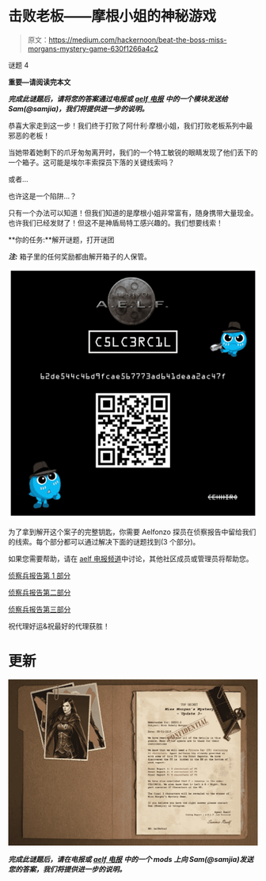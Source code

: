 # 击败老板——摩根小姐的神秘游戏

> 原文：<https://medium.com/hackernoon/beat-the-boss-miss-morgans-mystery-game-630f1266a4c2>

谜题 4

****重要—请阅读完本文****

***完成此谜题后，请将您的答案通过电报或*** [***aelf 电报***](https://t.me/aelfblockchain) ***中的一个模块发送给 Sam(@samjia)，我们将提供进一步的说明。***

恭喜大家走到这一步！我们终于打败了阿什利·摩根小姐，我们打败老板系列中最邪恶的老板！

当她带着她剩下的爪牙匆匆离开时，我们的一个特工敏锐的眼睛发现了他们丢下的一个箱子。这可能是埃尔丰索探员下落的关键线索吗？

或者…

也许这是一个陷阱…？

只有一个办法可以知道！但我们知道的是摩根小姐非常富有，随身携带大量现金。也许我们已经发财了！但这不是神盾局特工感兴趣的。我们想要线索！

**你的任务:**解开谜题，打开谜团

***注:*** 箱子里的任何奖励都由解开箱子的人保管。

![](img/d565457e94cd5f63ee0d7454909d366c.png)

为了拿到解开这个案子的完整钥匙，你需要 Aelfonzo 探员在侦察报告中留给我们的线索。每个部分都可以通过解决下面的谜题找到(3 个部分)。

如果您需要帮助，请在 [aelf 电报频道](https://t.me/aelfblockchain)中讨论，其他社区成员或管理员将帮助您。

[侦察兵报告第 1 部分](https://www.reddit.com/r/aelfofficial/comments/a1px11/agents_of_aelfcommunicaiton_compromised/)

[侦察兵报告第二部分](https://www.reddit.com/r/aelfofficial/comments/a2n289/agents_of_aelfwhisper_protocol_update/)

[侦察兵报告第三部分](https://www.reddit.com/r/aelfofficial/comments/a3as0y/agents_of_aelffinal_message_by_agent_aelfonzo/)

祝代理好运&祝最好的代理获胜！

# 更新

![](img/f6c5b58642651b9161f507a2ba183052.png)

***完成此谜题后，请在电报或*** [***aelf 电报***](https://t.me/aelfblockchain) ***中的一个 mods 上向 Sam(@samjia)发送您的答案，我们将提供进一步的说明。***